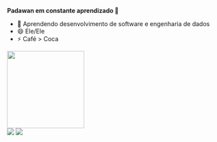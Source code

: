 **Padawan em constante aprendizado 👋**

- 🌱 Aprendendo desenvolvimento de software e engenharia de dados
- 😄 Ele/Ele
- ⚡ Café > Coca

<div align="">
  <a href="https://github.com/MiMghtt">
  <img height="180em" src="https://github-readme-stats.vercel.app/api/top-langs/?username=MiMghtt&layout=compact&langs_count=7&theme=dracula"/>
 <!- <img height="180em" src="https://github-readme-stats.vercel.app/api?username=MiMghtt&show_icons=true&theme=dracula&include_all_commits=true&count_private=true"/> 
</div>
   
<div>
  <a href = "mailto:michellemarighetti1996@gamil.com"><img src="https://img.shields.io/badge/-Gmail-%23333?style=for-the-badge&logo=gmail&logoColor=white" target="_blank"></a>
  <a href="https://www.linkedin.com/in/mi-marighetti/" target="_blank"><img src="https://img.shields.io/badge/-LinkedIn-%230077B5?style=for-the-badge&logo=linkedin&logoColor=white" target="_blank"></a> 
  </div>
  
  
